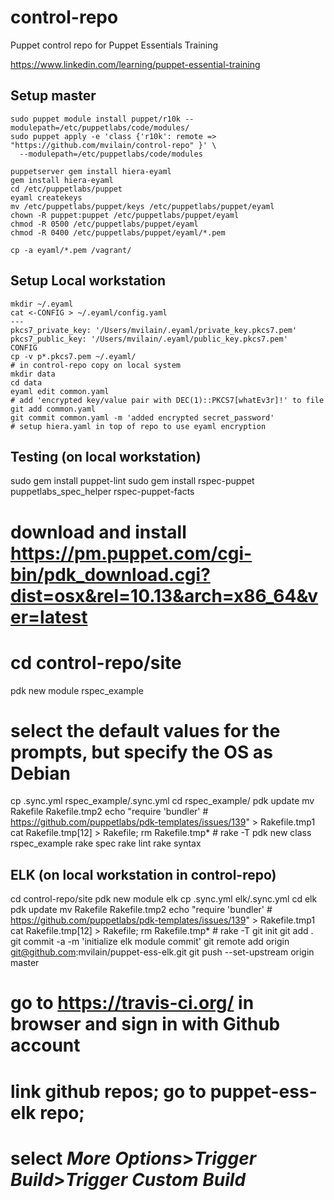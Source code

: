 # control-repo
Puppet control repo for Puppet Essentials Training

https://www.linkedin.com/learning/puppet-essential-training

## Setup master

```
sudo puppet module install puppet/r10k --modulepath=/etc/puppetlabs/code/modules/
sudo puppet apply -e 'class {'r10k': remote => "https://github.com/mvilain/control-repo" }' \
  --modulepath=/etc/puppetlabs/code/modules

puppetserver gem install hiera-eyaml
gem install hiera-eyaml
cd /etc/puppetlabs/puppet
eyaml createkeys
mv /etc/puppetlabs/puppet/keys /etc/puppetlabs/puppet/eyaml
chown -R puppet:puppet /etc/puppetlabs/puppet/eyaml
chmod -R 0500 /etc/puppetlabs/puppet/eyaml
chmod -R 0400 /etc/puppetlabs/puppet/eyaml/*.pem

cp -a eyaml/*.pem /vagrant/
```

## Setup Local workstation

```
mkdir ~/.eyaml
cat <-CONFIG > ~/.eyaml/config.yaml
---
pkcs7_private_key: '/Users/mvilain/.eyaml/private_key.pkcs7.pem'
pkcs7_public_key: '/Users/mvilain/.eyaml/public_key.pkcs7.pem'
CONFIG
cp -v p*.pkcs7.pem ~/.eyaml/
# in control-repo copy on local system
mkdir data
cd data
eyaml edit common.yaml
# add 'encrypted key/value pair with DEC(1)::PKCS7[whatEv3r]!' to file
git add common.yaml
git commit common.yaml -m 'added encrypted secret_password'
# setup hiera.yaml in top of repo to use eyaml encryption
```

## Testing (on local workstation)

sudo gem install puppet-lint
sudo gem install rspec-puppet puppetlabs_spec_helper rspec-puppet-facts
# download and install https://pm.puppet.com/cgi-bin/pdk_download.cgi?dist=osx&rel=10.13&arch=x86_64&ver=latest
# cd control-repo/site
pdk new module rspec_example
# select the default values for the prompts, but specify the OS as Debian
cp .sync.yml rspec_example/.sync.yml
cd rspec_example/
pdk update
mv Rakefile Rakefile.tmp2
echo "require 'bundler' # https://github.com/puppetlabs/pdk-templates/issues/139" > Rakefile.tmp1
cat Rakefile.tmp[12] > Rakefile; rm Rakefile.tmp* # rake -T
pdk new class rspec_example
rake spec
rake lint
rake syntax

## ELK (on local workstation in control-repo)

cd control-repo/site
pdk new module elk
cp .sync.yml elk/.sync.yml
cd elk
pdk update
mv Rakefile Rakefile.tmp2
echo "require 'bundler' # https://github.com/puppetlabs/pdk-templates/issues/139" > Rakefile.tmp1
cat Rakefile.tmp[12] > Rakefile; rm Rakefile.tmp* # rake -T
git init
git add .
git commit -a -m 'initialize elk module commit'
git remote add origin git@github.com:mvilain/puppet-ess-elk.git
git push --set-upstream origin master

# go to https://travis-ci.org/ in browser and sign in with Github account
# link github repos; go to puppet-ess-elk repo;
# select *More Options*>*Trigger Build*>*Trigger Custom Build*


```
